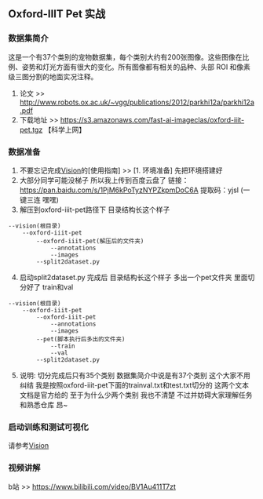 ## Oxford-IIIT Pet 实战  
### 数据集简介  
这是一个有37个类别的宠物数据集，每个类别大约有200张图像。这些图像在比例、姿势和灯光方面有很大的变化。所有图像都有相关的品种、头部 ROI 和像素级三图分割的地面实况注释。
1. 论文 >> http://www.robots.ox.ac.uk/~vgg/publications/2012/parkhi12a/parkhi12a.pdf
2. 下载地址 >> https://s3.amazonaws.com/fast-ai-imageclas/oxford-iiit-pet.tgz 【科学上网】

### 数据准备  
1. 不要忘记完成[Vision](../README.md)的[使用指南] >> [1. 环境准备] 先把环境搭建好
2. 大部分同学可能没梯子 所以我上传到百度云盘了 链接：https://pan.baidu.com/s/1PjM6kPoTyzNYPZkpmDoC6A 提取码：yjsl (一键三连 嘿嘿)
3. 解压到oxford-iiit-pet路径下 目录结构长这个样子  
```
--vision(根目录)
    --oxford-iiit-pet
        --oxford-iiit-pet(解压后的文件夹)
            --annotations
            --images
        --split2dataset.py
```
4. 启动split2dataset.py 完成后 目录结构长这个样子 多出一个pet文件夹 里面切分好了 train和val
```
--vision(根目录)
    --oxford-iiit-pet
        --oxford-iiit-pet
            --annotations
            --images
        --pet(脚本执行后多出的文件夹)
            --train
            --val
        --split2dataset.py
```
5. 说明:
切分完成后只有35个类别 数据集简介中说是有37个类别 这个大家不用纠结 我是按照oxford-iiit-pet下面的trainval.txt和test.txt切分的 这两个文本文档是官方给的 至于为什么少两个类别 我也不清楚 不过并妨碍大家理解任务和熟悉仓库 昂~

### 启动训练和测试可视化
请参考[Vision](../README.md)

### 视频讲解
b站 >> https://www.bilibili.com/video/BV1Au411T7zt
